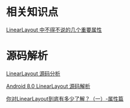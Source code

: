 # 相关知识点

[LinearLayout 中不得不说的几个重要属性](https://juejin.im/entry/595341c3f265da6c3a54b76e)

# 源码解析

[LinearLayout 源码分析](https://github.com/razerdp/AndroidSourceAnalysis/blob/master/LinearLayout/android_widget_LinearLayout.md)

[Android 8.0 LinearLayout 源码解析](https://www.jianshu.com/p/1fa113b7ff64)

[你对LinearLayout到底有多少了解？（一）-属性篇](https://www.jianshu.com/p/650c3fd7e6ab)
